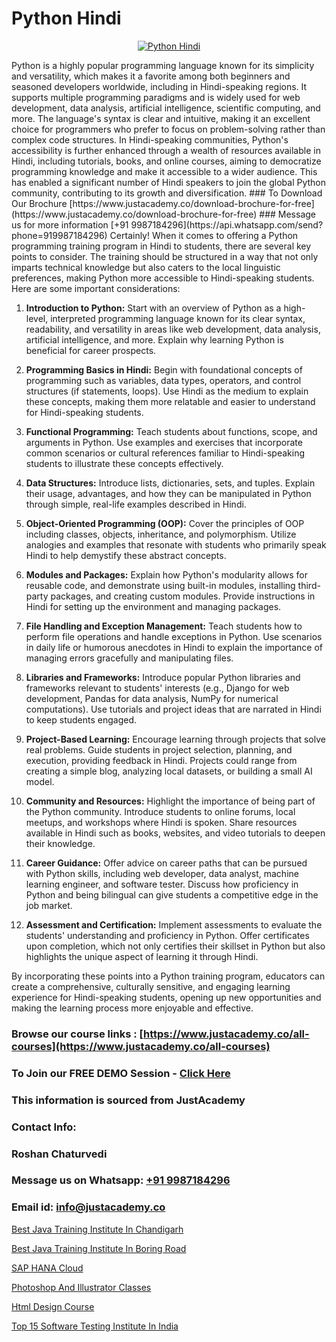 # Python Hindi

<p align="center">
  <a href="https://justacademy.co/course-detail/python-training">
    <img src="https://justacademy.co/storage2/course_image/1709713400_course_image.webp" alt="Python Hindi">
  </a>
</p>
Python is a highly popular programming language known for its simplicity and versatility, which makes it a favorite among both beginners and seasoned developers worldwide, including in Hindi-speaking regions. It supports multiple programming paradigms and is widely used for web development, data analysis, artificial intelligence, scientific computing, and more. The language's syntax is clear and intuitive, making it an excellent choice for programmers who prefer to focus on problem-solving rather than complex code structures. In Hindi-speaking communities, Python's accessibility is further enhanced through a wealth of resources available in Hindi, including tutorials, books, and online courses, aiming to democratize programming knowledge and make it accessible to a wider audience. This has enabled a significant number of Hindi speakers to join the global Python community, contributing to its growth and diversification.
### To Download Our Brochure [https://www.justacademy.co/download-brochure-for-free](https://www.justacademy.co/download-brochure-for-free)
### Message us for more information [+91 9987184296](https://api.whatsapp.com/send?phone=919987184296)
Certainly! When it comes to offering a Python programming training program in Hindi to students, there are several key points to consider. The training should be structured in a way that not only imparts technical knowledge but also caters to the local linguistic preferences, making Python more accessible to Hindi-speaking students. Here are some important considerations:

1) **Introduction to Python:** Start with an overview of Python as a high-level, interpreted programming language known for its clear syntax, readability, and versatility in areas like web development, data analysis, artificial intelligence, and more. Explain why learning Python is beneficial for career prospects.

2) **Programming Basics in Hindi:** Begin with foundational concepts of programming such as variables, data types, operators, and control structures (if statements, loops). Use Hindi as the medium to explain these concepts, making them more relatable and easier to understand for Hindi-speaking students.

3) **Functional Programming:** Teach students about functions, scope, and arguments in Python. Use examples and exercises that incorporate common scenarios or cultural references familiar to Hindi-speaking students to illustrate these concepts effectively.

4) **Data Structures:** Introduce lists, dictionaries, sets, and tuples. Explain their usage, advantages, and how they can be manipulated in Python through simple, real-life examples described in Hindi.

5) **Object-Oriented Programming (OOP):** Cover the principles of OOP including classes, objects, inheritance, and polymorphism. Utilize analogies and examples that resonate with students who primarily speak Hindi to help demystify these abstract concepts.

6) **Modules and Packages:** Explain how Python's modularity allows for reusable code, and demonstrate using built-in modules, installing third-party packages, and creating custom modules. Provide instructions in Hindi for setting up the environment and managing packages.

7) **File Handling and Exception Management:** Teach students how to perform file operations and handle exceptions in Python. Use scenarios in daily life or humorous anecdotes in Hindi to explain the importance of managing errors gracefully and manipulating files.

8) **Libraries and Frameworks:** Introduce popular Python libraries and frameworks relevant to students' interests (e.g., Django for web development, Pandas for data analysis, NumPy for numerical computations). Use tutorials and project ideas that are narrated in Hindi to keep students engaged.

9) **Project-Based Learning:** Encourage learning through projects that solve real problems. Guide students in project selection, planning, and execution, providing feedback in Hindi. Projects could range from creating a simple blog, analyzing local datasets, or building a small AI model.

10) **Community and Resources:** Highlight the importance of being part of the Python community. Introduce students to online forums, local meetups, and workshops where Hindi is spoken. Share resources available in Hindi such as books, websites, and video tutorials to deepen their knowledge.

11) **Career Guidance:** Offer advice on career paths that can be pursued with Python skills, including web developer, data analyst, machine learning engineer, and software tester. Discuss how proficiency in Python and being bilingual can give students a competitive edge in the job market.

12) **Assessment and Certification:** Implement assessments to evaluate the students' understanding and proficiency in Python. Offer certificates upon completion, which not only certifies their skillset in Python but also highlights the unique aspect of learning it through Hindi.

By incorporating these points into a Python training program, educators can create a comprehensive, culturally sensitive, and engaging learning experience for Hindi-speaking students, opening up new opportunities and making the learning process more enjoyable and effective.

### Browse our course links : [https://www.justacademy.co/all-courses](https://www.justacademy.co/all-courses) 
### To Join our FREE DEMO Session - [Click Here](https://www.justacademy.co/register-for-course-demo)


### This information is sourced from JustAcademy
### Contact Info:
### Roshan Chaturvedi
### Message us on Whatsapp: [+91 9987184296](https://api.whatsapp.com/send?phone=919987184296)
### Email id: [info@justacademy.co](mailto:info@justacademy.co)
                
[Best Java Training Institute In Chandigarh](https://www.linkedin.com/pulse/best-java-training-institute-chandigarh-justacademy-kolkata-ndn2e?trackingId=gdrUiN2lbXvkvTFviqvf8A%3D%3D&lipi=urn%3Ali%3Apage%3Ad_flagship3_company_admin%3Bk9oA%2BVOQTPioabiM45wXSA%3D%3D)

[Best Java Training Institute In Boring Road](https://www.linkedin.com/pulse/best-java-training-institute-boring-road-justacademy-mumbai-lrbyc?trackingId=UTSaKUrPdYUIbZyc%2BaO%2BsQ%3D%3D&lipi=urn%3Ali%3Apage%3Ad_flagship3_showcase_admin%3B4hzOhjOyRsS4BMzXWRzbRw%3D%3D)

[SAP HANA Cloud](https://medium.com/@kamblerajas684/sap-hana-cloud-20c06c2ac01f)

[Photoshop And Illustrator Classes](https://medium.com/@namusn/photoshop-and-illustrator-classes-73428d181ec1)

[Html Design Course](https://justacademyin.github.io/justacademy/html-design-course)

[Top 15 Software Testing Institute In India](https://justacademyin.github.io/justacademy/top-15-software-testing-institute-in-india)

